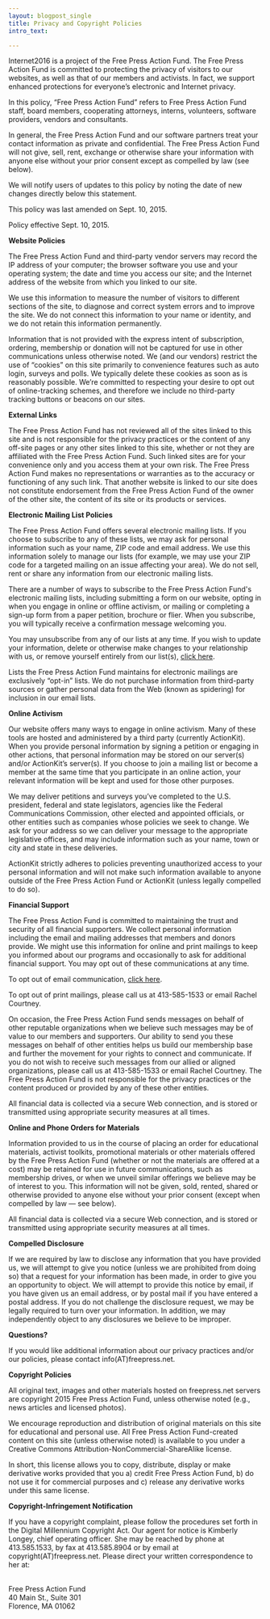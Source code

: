 ```yaml
---
layout: blogpost_single
title: Privacy and Copyright Policies
intro_text:

---
```


Internet2016 is a project of the Free Press Action Fund. The Free Press Action Fund is committed to protecting the privacy of visitors to our websites, as well as that of our members and activists. In fact, we support enhanced protections for everyone’s electronic and Internet privacy.

In this policy, “Free Press Action Fund” refers to Free Press Action Fund staff, board members, cooperating attorneys, interns, volunteers, software providers, vendors and consultants.

In general, the Free Press Action Fund and our software partners treat your contact information as private and confidential. The Free Press Action Fund will not give, sell, rent, exchange or otherwise share your information with anyone else without your prior consent except as compelled by law (see below).

We will notify users of updates to this policy by noting the date of new changes directly below this statement.

This policy was last amended on Sept. 10, 2015.

Policy effective Sept. 10, 2015.

**Website Policies**

The Free Press Action Fund and third-party vendor servers may record the IP address of your computer; the browser software you use and your operating system; the date and time you access our site; and the Internet address of the website from which you linked to our site.

We use this information to measure the number of visitors to different sections of the site, to diagnose and correct system errors and to improve the site. We do not connect this information to your name or identity, and we do not retain this information permanently.

Information that is not provided with the express intent of subscription, ordering, membership or donation will not be captured for use in other communications unless otherwise noted. We (and our vendors) restrict the use of “cookies” on this site primarily to convenience features such as auto login, surveys and polls. We typically delete these cookies as soon as is reasonably possible. We’re committed to respecting your desire to opt out of online-tracking schemes, and therefore we include no third-party tracking buttons or beacons on our sites.

**External Links**

The Free Press Action Fund has not reviewed all of the sites linked to this site and is not responsible for the privacy practices or the content of any off-site pages or any other sites linked to this site, whether or not they are affiliated with the Free Press Action Fund. Such linked sites are for your convenience only and you access them at your own risk. The Free Press Action Fund makes no representations or warranties as to the accuracy or functioning of any such link. That another website is linked to our site does not constitute endorsement from the Free Press Action Fund of the owner of the other site, the content of its site or its products or services.

**Electronic Mailing List Policies**

The Free Press Action Fund offers several electronic mailing lists. If you choose to subscribe to any of these lists, we may ask for personal information such as your name, ZIP code and email address. We use this information solely to manage our lists (for example, we may use your ZIP code for a targeted mailing on an issue affecting your area). We do not sell, rent or share any information from our electronic mailing lists.

There are a number of ways to subscribe to the Free Press Action Fund's electronic mailing lists, including submitting a form on our website, opting in when you engage in online or offline activism, or mailing or completing a sign-up form from a paper petition, brochure or flier. When you subscribe, you will typically receive a confirmation message welcoming you.

You may unsubscribe from any of our lists at any time. If you wish to update your information, delete or otherwise make changes to your relationship with us, or remove yourself entirely from our list(s), [click here](http://act.freepress.net/unsubscribe/unsubscribe_fpaf/).

Lists the Free Press Action Fund maintains for electronic mailings are exclusively “opt-in” lists. We do not purchase information from third-party sources or gather personal data from the Web (known as spidering) for inclusion in our email lists.

**Online Activism**

Our website offers many ways to engage in online activism. Many of these tools are hosted and administered by a third party (currently ActionKit). When you provide personal information by signing a petition or engaging in other actions, that personal information may be stored on our server(s) and/or ActionKit’s server(s). If you choose to join a mailing list or become a member at the same time that you participate in an online action, your relevant information will be kept and used for those other purposes.

We may deliver petitions and surveys you’ve completed to the U.S. president, federal and state legislators, agencies like the Federal Communications Commission, other elected and appointed officials, or other entities such as companies whose policies we seek to change. We ask for your address so we can deliver your message to the appropriate legislative offices, and may include information such as your name, town or city and state in these deliveries.

ActionKit strictly adheres to policies preventing unauthorized access to your personal information and will not make such information available to anyone outside of the Free Press Action Fund or ActionKit (unless legally compelled to do so).

**Financial Support**

The Free Press Action Fund is committed to maintaining the trust and security of all financial supporters. We collect personal information including the email and mailing addresses that members and donors provide. We might use this information for online and print mailings to keep you informed about our programs and occasionally to ask for additional financial support. You may opt out of these communications at any time.

To opt out of email communication, [click here](http://act.freepress.net/unsubscribe/unsubscribe_fpaf/).

To opt out of print mailings, please call us at 413-585-1533 or email Rachel Courtney.

On occasion, the Free Press Action Fund sends messages on behalf of other reputable organizations when we believe such messages may be of value to our members and supporters. Our ability to send you these messages on behalf of other entities helps us build our membership base and further the movement for your rights to connect and communicate. If you do not wish to receive such messages from our allied or aligned organizations, please call us at 413-585-1533 or email Rachel Courtney. The Free Press Action Fund is not responsible for the privacy practices or the content produced or provided by any of these other entities.

All financial data is collected via a secure Web connection, and is stored or transmitted using appropriate security measures at all times.

**Online and Phone Orders for Materials**

Information provided to us in the course of placing an order for educational materials, activist toolkits, promotional materials or other materials offered by the Free Press Action Fund (whether or not the materials are offered at a cost) may be retained for use in future communications, such as membership drives, or when we unveil similar offerings we believe may be of interest to you. This information will not be given, sold, rented, shared or otherwise provided to anyone else without your prior consent (except when compelled by law — see below).

All financial data is collected via a secure Web connection, and is stored or transmitted using appropriate security measures at all times.

**Compelled Disclosure**

If we are required by law to disclose any information that you have provided us, we will attempt to give you notice (unless we are prohibited from doing so) that a request for your information has been made, in order to give you an opportunity to object. We will attempt to provide this notice by email, if you have given us an email address, or by postal mail if you have entered a postal address. If you do not challenge the disclosure request, we may be legally required to turn over your information. In addition, we may independently object to any disclosures we believe to be improper.

**Questions?**

If you would like additional information about our privacy practices and/or our policies, please contact info(AT)freepress.net.

**Copyright Policies**

All original text, images and other materials hosted on freepress.net servers are copyright 2015 Free Press Action Fund, unless otherwise noted (e.g., news articles and licensed photos).

We encourage reproduction and distribution of original materials on this site for educational and personal use. All Free Press Action Fund-created content on this site (unless otherwise noted) is available to you under a Creative Commons Attribution-NonCommercial-ShareAlike license.

In short, this license allows you to copy, distribute, display or make derivative works provided that you a) credit Free Press Action Fund, b) do not use it for commercial purposes and c) release any derivative works under this same license.

**Copyright-Infringement Notification**

If you have a copyright complaint, please follow the procedures set forth in the Digital Millennium Copyright Act. Our agent for notice is Kimberly Longey, chief operating officer. She may be reached by phone at 413.585.1533, by fax at 413.585.8904 or by email at copyright(AT)freepress.net. Please direct your written correspondence to her at:

<br>Free Press Action Fund
<br>40 Main St., Suite 301
<br>Florence, MA 01062
